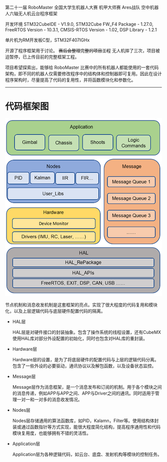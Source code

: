 第二十一届 RoboMaster 全国大学生机器人大赛 机甲大师赛 Ares战队 空中机器人六轴无人机云台程序框架

开发环境 STM32CubeIDE - V1.9.0, STM32Cube FW_F4 Package - 1.27.0, FreeRTOS Version - 10.3.1, CMSIS-RTOS Version - 1.02, DSP Library - 1.2.1

单片机为RM开发板C型，STM32F407IGHx

开源了程序框架用于讨论。 ~~赛后会整理完整的项目工程~~  无人机摔了三次，项目被迫暂停，已上传目前的完整框架工程。

项目希望探索出，能够给 RoboMaster 比赛中的所有机器人都能使用的一套代码架构，即不同的机器人仅需要修改程序中的结构体和控制器即可复用。因此在设计程序架构时，尽量提高了代码的复用性，并将函数模块化和参数化。

------

# 代码框架图

<img src="Pic\CodeArchitecture.png" alt="CodeArchitecture" style="zoom:80%;" />

节点机制和消息收发机制是这套框架的亮点。实现了很大程度的代码复用和模块化，以及上层逻辑代码与底层硬件配置代码的隔离。

- HAL层

  HAL层是对硬件接口的封装抽象。包含了操作系统的线程设置，还有CubeMX使用HAL库对部分外设配置的初始化，同时也包含对HAL库的重封装。

- Hardware层

  Hardware层的设置，是为了将底层硬件的配置代码与上层的逻辑代码分离。包含了一些外设的必要驱动，通讯协议以及解包函数，以及设备状态监控。

- Message层

  Message层作为消息框架，是一个消息发布和订阅的机制。用于各个模块之间的消息传递，例如APP与APP之间、APP与Driver之间的通讯。同时适用于管理一对一和一对多的消息收发情况。

- Nodes层

  Nodes层存储通用的算法函数库，如PID，Kalamn，Filter等。使用结构体封装或通过函数指针等方式实现，能很大程度简化结构，提高程序通用性和代码模块复用度，也能够拥有不错的灵活性。

- Application层

  Application层为各种逻辑代码，如云台、底盘、发射机构等模块的控制任务。
